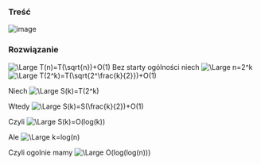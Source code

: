 ### Treść
![image](https://user-images.githubusercontent.com/11476062/62821491-1f77f100-bb76-11e9-8250-d1896964a4a6.png)


### Rozwiązanie

<img src="https://latex.codecogs.com/svg.latex?\Large&space;T(n)=T(\sqrt{n})+O(1)" title="\Large T(n)=T(\sqrt{n})+O(1)" />
Bez starty ogólności niech <img src="https://latex.codecogs.com/svg.latex?\Large&space;n=2^k" title="\Large n=2^k" />
 

<img src="https://latex.codecogs.com/svg.latex?\Large&space;T(2^k)=T(\sqrt{2^\frac{k}{2}})+O(1)" title="\Large T(2^k)=T(\sqrt{2^\frac{k}{2}})+O(1)" />
  
Niech  <img src="https://latex.codecogs.com/svg.latex?\Large&space;S(k)=T(2^k)" title="\Large S(k)=T(2^k)" />

Wtedy <img src="https://latex.codecogs.com/svg.latex?\Large&space;S(k)=S(\frac{k}{2})+O(1)" title="\Large S(k)=S(\frac{k}{2})+O(1)" />

Czyli <img src="https://latex.codecogs.com/svg.latex?\Large&space;S(k)=O(log(k))" title="\Large S(k)=O(log(k))" />

Ale <img src="https://latex.codecogs.com/svg.latex?\Large&space;k=log(n)" title="\Large k=log(n)" />

Czyli ogolnie mamy <img src="https://latex.codecogs.com/svg.latex?\Large&space;O(log(log(n)))" title="\Large O(log(log(n)))" />
